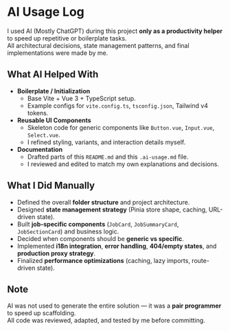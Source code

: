 # AI Usage Log

I used AI (Mostly ChatGPT) during this project **only as a productivity helper** to speed up repetitive or boilerplate tasks.  
All architectural decisions, state management patterns, and final implementations were made by me.

## What AI Helped With
- **Boilerplate / Initialization**
  - Base Vite + Vue 3 + TypeScript setup.
  - Example configs for `vite.config.ts`, `tsconfig.json`, Tailwind v4 tokens.
- **Reusable UI Components**
  - Skeleton code for generic components like `Button.vue`, `Input.vue`, `Select.vue`.
  - I refined styling, variants, and interaction details myself.
- **Documentation**
  - Drafted parts of this `README.md` and this `.ai-usage.md` file.
  - I reviewed and edited to match my own explanations and decisions.

## What I Did Manually
- Defined the overall **folder structure** and project architecture.
- Designed **state management strategy** (Pinia store shape, caching, URL-driven state).
- Built **job-specific components** (`JobCard`, `JobSummaryCard`, `JobSectionCard`) and business logic.
- Decided when components should be **generic vs specific**.
- Implemented **i18n integration**, **error handling**, **404/empty states**, and **production proxy strategy**.
- Finalized **performance optimizations** (caching, lazy imports, route-driven state).

## Note
AI was not used to generate the entire solution — it was a **pair programmer** to speed up scaffolding.  
All code was reviewed, adapted, and tested by me before committing.
